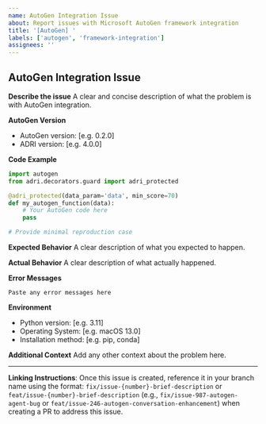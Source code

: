 ```yaml
---
name: AutoGen Integration Issue
about: Report issues with Microsoft AutoGen framework integration
title: '[AutoGen] '
labels: ['autogen', 'framework-integration']
assignees: ''
---
```


## AutoGen Integration Issue

**Describe the issue**
A clear and concise description of what the problem is with AutoGen integration.

**AutoGen Version**
- AutoGen version: [e.g. 0.2.0]
- ADRI version: [e.g. 4.0.0]

**Code Example**
```python
import autogen
from adri.decorators.guard import adri_protected

@adri_protected(data_param='data', min_score=70)
def my_autogen_function(data):
    # Your AutoGen code here
    pass

# Provide minimal reproduction case
```

**Expected Behavior**
A clear description of what you expected to happen.

**Actual Behavior**
A clear description of what actually happened.

**Error Messages**
```
Paste any error messages here
```

**Environment**
- Python version: [e.g. 3.11]
- Operating System: [e.g. macOS 13.0]
- Installation method: [e.g. pip, conda]

**Additional Context**
Add any other context about the problem here.

---
**Linking Instructions**: Once this issue is created, reference it in your branch name using the format: `fix/issue-{number}-brief-description` or `feat/issue-{number}-brief-description` (e.g., `fix/issue-987-autogen-agent-bug` or `feat/issue-246-autogen-conversation-enhancement`) when creating a PR to address this issue.
